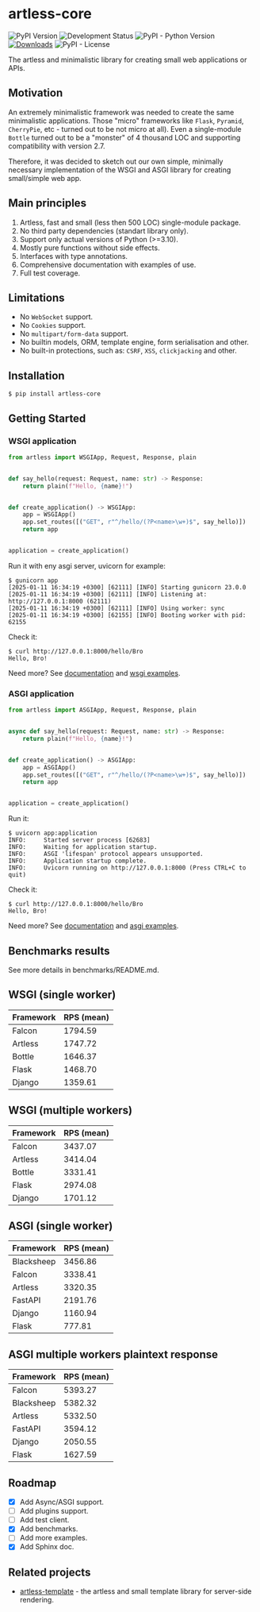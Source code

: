 # artless-core

![PyPI Version](https://img.shields.io/pypi/v/artless-core)
![Development Status](https://img.shields.io/badge/status-3%20--%20Alpha-orange)
![PyPI - Python Version](https://img.shields.io/pypi/pyversions/artless-core)
[![Downloads](https://static.pepy.tech/badge/artless-core)](https://pepy.tech/project/artless-core)
![PyPI - License](https://img.shields.io/pypi/l/artless-core)

The artless and minimalistic library for creating small web applications or APIs.

## Motivation

An extremely minimalistic framework was needed to create the same minimalistic applications. Those "micro" frameworks like `Flask`, `Pyramid`, `CherryPie`, etc - turned out to be not micro at all). Even a single-module `Bottle` turned out to be a "monster" of 4 thousand LOC and supporting compatibility with version 2.7.

Therefore, it was decided to sketch out our own simple, minimally necessary implementation of the WSGI and ASGI library for creating small/simple web app.

## Main principles

1. Artless, fast and small (less then 500 LOC) single-module package.
2. No third party dependencies (standart library only).
3. Support only actual versions of Python (>=3.10).
4. Mostly pure functions without side effects.
5. Interfaces with type annotations.
6. Comprehensive documentation with examples of use.
7. Full test coverage.

## Limitations

* No `WebSocket` support.
* No `Cookies` support.
* No `multipart/form-data` support.
* No builtin models, ORM, template engine, form serialisation and other.
* No built-in protections, such as: `CSRF`, `XSS`, `clickjacking` and other.

## Installation

``` shellsession
$ pip install artless-core
```

## Getting Started

### WSGI application

``` python
from artless import WSGIApp, Request, Response, plain


def say_hello(request: Request, name: str) -> Response:
    return plain(f"Hello, {name}!")


def create_application() -> WSGIApp:
    app = WSGIApp()
    app.set_routes([("GET", r"^/hello/(?P<name>\w+)$", say_hello)])
    return app


application = create_application()
```

Run it with eny asgi server, uvicorn for example:

``` shellsession
$ gunicorn app
[2025-01-11 16:34:19 +0300] [62111] [INFO] Starting gunicorn 23.0.0
[2025-01-11 16:34:19 +0300] [62111] [INFO] Listening at: http://127.0.0.1:8000 (62111)
[2025-01-11 16:34:19 +0300] [62111] [INFO] Using worker: sync
[2025-01-11 16:34:19 +0300] [62155] [INFO] Booting worker with pid: 62155
```

Check it:

``` shellsession
$ curl http://127.0.0.1:8000/hello/Bro
Hello, Bro!
```

Need more? See [documentation](https://pages.peterbro.su/py3-artless-core/) and [wsgi examples](https://git.peterbro.su/peter/py3-artless-core/src/branch/master/examples/wsgi).

### ASGI application

``` python
from artless import ASGIApp, Request, Response, plain


async def say_hello(request: Request, name: str) -> Response:
    return plain(f"Hello, {name}!")


def create_application() -> ASGIApp:
    app = ASGIApp()
    app.set_routes([("GET", r"^/hello/(?P<name>\w+)$", say_hello)])
    return app


application = create_application()
```

Run it:

``` shellsession
$ uvicorn app:application
INFO:     Started server process [62683]
INFO:     Waiting for application startup.
INFO:     ASGI 'lifespan' protocol appears unsupported.
INFO:     Application startup complete.
INFO:     Uvicorn running on http://127.0.0.1:8000 (Press CTRL+C to quit)
```

Check it:

``` shellsession
$ curl http://127.0.0.1:8000/hello/Bro
Hello, Bro!
```

Need more? See [documentation](https://pages.peterbro.su/py3-artless-core/) and [asgi examples](https://git.peterbro.su/peter/py3-artless-core/src/branch/master/examples/asgi).

## Benchmarks results

See more details in benchmarks/README.md.

## WSGI (single worker)

| Framework | RPS (mean) |
|-----------|------------|
| Falcon    | 1794.59    |
| Artless   | 1747.72    |
| Bottle    | 1646.37    |
| Flask     | 1468.70    |
| Django    | 1359.61    |

## WSGI (multiple workers)

| Framework | RPS (mean) |
|-----------|------------|
| Falcon    | 3437.07    |
| Artless   | 3414.04    |
| Bottle    | 3331.41    |
| Flask     | 2974.08    |
| Django    | 1701.12    |

## ASGI (single worker)

| Framework  | RPS (mean) |
|------------|------------|
| Blacksheep | 3456.86    |
| Falcon     | 3338.41    |
| Artless    | 3320.35    |
| FastAPI    | 2191.76    |
| Django     | 1160.94    |
| Flask      | 777.81     |

## ASGI multiple workers plaintext response

| Framework  | RPS (mean) |
|------------|------------|
| Falcon     | 5393.27    |
| Blacksheep | 5382.32    |
| Artless    | 5332.50    |
| FastAPI    | 3594.12    |
| Django     | 2050.55    |
| Flask      | 1627.59    |

## Roadmap

- [x] Add Async/ASGI support.
- [ ] Add plugins support.
- [ ] Add test client.
- [x] Add benchmarks.
- [ ] Add more examples.
- [x] Add Sphinx doc.

## Related projects

* [artless-template](https://pypi.org/project/artless-template/) - the artless and small template library for server-side rendering.
